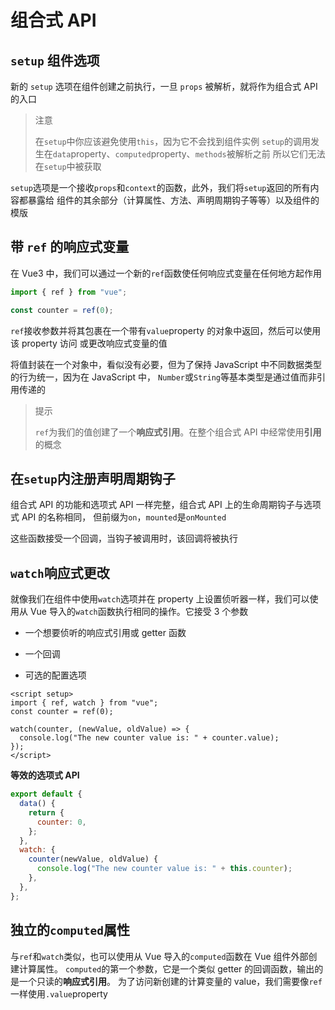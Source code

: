 # 组合式 API

## `setup` 组件选项

新的 `setup` 选项在组件创建之前执行，一旦 `props` 被解析，就将作为组合式 API 的入口

> 注意
>
> 在`setup`中你应该避免使用`this`，因为它不会找到组件实例
> `setup`的调用发生在`data`property、`computed`property、`methods`被解析之前
> 所以它们无法在`setup`中被获取

`setup`选项是一个接收`props`和`context`的函数，此外，我们将`setup`返回的所有内容都暴露给
组件的其余部分（计算属性、方法、声明周期钩子等等）以及组件的模版

## 带 `ref` 的响应式变量

在 Vue3 中，我们可以通过一个新的`ref`函数使任何响应式变量在任何地方起作用

```js
import { ref } from "vue";

const counter = ref(0);
```

`ref`接收参数并将其包裹在一个带有`value`property 的对象中返回，然后可以使用该 property 访问
或更改响应式变量的值

将值封装在一个对象中，看似没有必要，但为了保持 JavaScript 中不同数据类型的行为统一，因为在 JavaScript 中，
`Number`或`String`等基本类型是通过值而非引用传递的

> 提示
>
> `ref`为我们的值创建了一个**响应式引用**。在整个组合式 API 中经常使用**引用**的概念

## 在`setup`内注册声明周期钩子

组合式 API 的功能和选项式 API 一样完整，组合式 API 上的生命周期钩子与选项式 API 的名称相同，
但前缀为`on`，`mounted`是`onMounted`

这些函数接受一个回调，当钩子被调用时，该回调将被执行

## `watch`响应式更改

就像我们在组件中使用`watch`选项并在 property 上设置侦听器一样，我们可以使用从 Vue
导入的`watch`函数执行相同的操作。它接受 3 个参数

- 一个想要侦听的响应式引用或 getter 函数

- 一个回调

- 可选的配置选项

```vue
<script setup>
import { ref, watch } from "vue";
const counter = ref(0);

watch(counter, (newValue, oldValue) => {
  console.log("The new counter value is: " + counter.value);
});
</script>
```

**等效的选项式 API**

```js
export default {
  data() {
    return {
      counter: 0,
    };
  },
  watch: {
    counter(newValue, oldValue) {
      console.log("The new counter value is: " + this.counter);
    },
  },
};
```

## 独立的`computed`属性

与`ref`和`watch`类似，也可以使用从 Vue 导入的`computed`函数在 Vue 组件外部创建计算属性。
`computed`的第一个参数，它是一个类似 getter 的回调函数，输出的是一个只读的**响应式引用**。
为了访问新创建的计算变量的 value，我们需要像`ref`一样使用`.value`property
